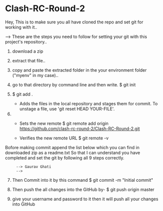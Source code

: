 # Clash-RC-Round-2

Hey, This is to make sure you all have cloned the repo and set git for working with it..

--> These are the steps you need to follow for setting your git with this project's repository..

1) download a zip

2) extract that file..

3) copy and paste the extracted folder in the your environment folder ("myenv" in my case)..

4) go to that directory by command line and then write.
   $ git init

5) $ git add .
   - Adds the files in the local repository and stages them for commit. To unstage a file, use 'git reset HEAD YOUR-FILE'.

6) - Sets the new remote
   $ git remote add origin https://github.com/clash-rc-round-2/Clash-RC-Round-2.git
   
   - Verifies the new remote URL
   $ git remote -v
   
Bofore making commit append the list below which you can find in downloaded zip as a readme.txt So that I can understand you have completed and set the git by following all 9 steps correctly.
         
         --> Gaurav Ghati 
         --> 
   
7) Then Commit into it by this command
   $ git commit -m "Initial commit"
   
8) Then push the all changes into the GitHub by-
   $ git push origin master
   
9) give your username and password to it
   then it will push all your changes into GitHub
   
   
   
